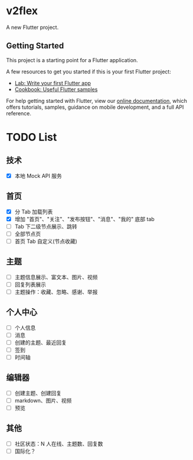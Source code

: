# v2flex

A new Flutter project.

## Getting Started

This project is a starting point for a Flutter application.

A few resources to get you started if this is your first Flutter project:

- [Lab: Write your first Flutter app](https://flutter.dev/docs/get-started/codelab)
- [Cookbook: Useful Flutter samples](https://flutter.dev/docs/cookbook)

For help getting started with Flutter, view our
[online documentation](https://flutter.dev/docs), which offers tutorials,
samples, guidance on mobile development, and a full API reference.

# TODO List

## 技术

- [x] 本地 Mock API 服务

## 首页

- [x] 分 Tab 加载列表
- [x] 增加 "首页"、"关注"、"发布按钮"、"消息"、"我的" 底部 tab
- [ ] Tab 下二级节点展示、跳转
- [ ] 全部节点页
- [ ] 首页 Tab 自定义(节点收藏)

## 主题

- [ ] 主题信息展示、富文本、图片、视频
- [ ] 回复列表展示
- [ ] 主题操作：收藏、忽略、感谢、举报

## 个人中心

- [ ] 个人信息
- [ ] 消息
- [ ] 创建的主题、最近回复
- [ ] 签到
- [ ] 时间轴

## 编辑器

- [ ] 创建主题、创建回复
- [ ] markdown、图片、视频
- [ ] 预览

## 其他

- [ ] 社区状态：N 人在线、主题数、回复数
- [ ] 国际化？
